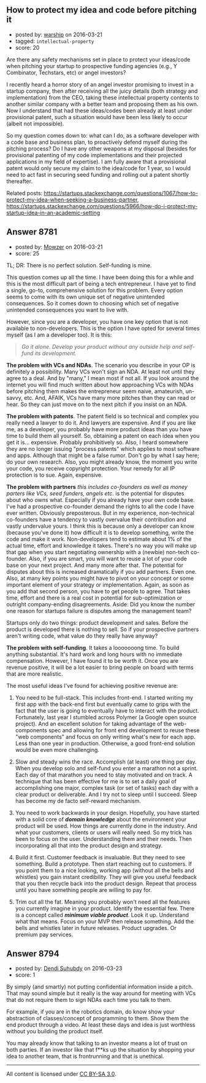 ## How to protect my idea and code before pitching it

- posted by: [warship](https://stackexchange.com/users/4801837/warship) on 2016-03-21
- tagged: `intellectual-property`
- score: 20

Are there any safety mechanisms set in place to protect your ideas/code when pitching your startup to prospective funding agencies (e.g., Y Combinator, Techstars, etc) or angel investors?  

I recently heard a horror story of an angel investor promising to invest in a startup company, then after receiving all the juicy details (both strategy and implementation) from the CEO, taking these intellectual property contents to another similar company with a better team and proposing them as his own.  Now I understand that had these ideas/codes been already at least under provisional patent, such a situation would have been less likely to occur (albeit not impossible).  

So my question comes down to: what can I do, as a software developer with a code base and business plan, to proactively defend myself during the pitching process?  Do I have any other weapons at my disposal (besides for provisional patenting of my code implementations and their projected applications in my field of expertise).  I am fully aware that a provisional patent would only secure my claim to the idea/code for 1 year, so I would need to act fast in securing seed funding and rolling out a patent shortly thereafter.   

Related posts: https://startups.stackexchange.com/questions/1067/how-to-protect-my-idea-when-seeking-a-business-partner, https://startups.stackexchange.com/questions/5966/how-do-i-protect-my-startup-idea-in-an-academic-setting 


## Answer 8781

- posted by: [Mowzer](https://stackexchange.com/users/1803081/mowzer) on 2016-03-21
- score: 25

TL; DR: There is no perfect solution. Self-funding is mine.

This question comes up all the time. I have been doing this for a while and this is the most difficult part of being a tech entrepreneur. I have yet to find a single, go-to, comprehensive solution for this problem. Every option seems to come with its own unique set of negative unintended consequences. So it comes down to choosing which set of negative unintended consequences you want to live with.

However, since you are a developer, you have one key option that is not available to non-developers. This is the option I have opted for several times myself (as I am a developer too). It is this:

> *Go it alone. Develop your product without any outside help and self-fund its development.*

**The problem with VCs and NDAs**.
The scenario you describe in your OP is definitely a possibility. Many  VCs won't sign an NDA. At least not until they agree to a deal. And by "many," I mean most if not all. If you look around the internet you will find much written about how approaching VCs with NDAs before pitching them makes the entrepreneur seem naive, amateurish, un-savvy, etc. And, AFAIK, VCs have many more pitches than they can read or hear. So they can just move on to the next pitch if you insist on an NDA.

**The problem with patents**. The patent field is so technical and complex you really need a lawyer to do it. And lawyers are expensive. And if you are like me, as a developer, you probably have more product ideas than you have time to build them all yourself. So, obtaining a patent on each idea when you get it is... expensive. Probably prohibitively so. Also, I heard somewhere they are no longer issuing "process patents" which applies to most software and apps. Although that might be a false rumor. Don't go by what I say here; do your own research. Also, you might already know, the moment you write your code, you receive copyright protection. Your remedy for all IP protection is to sue. Again, expensive.

**The problem with partners** *this includes co-founders as well as money parters like VCs, seed funders, angels etc.* is the potential for disputes about who owns what. Especially if you already have your own code base. I've had a prospective co-founder demand the rights to all the code I have ever written. Obviously preposterous. But in my experience, non-technical co-founders have a tendency to vastly overvalue their contribution and vastly undervalue yours. I think this is because only a developer can know (because you've done it) how difficult it is to develop something, write the code and make it work. Non-developers tend to estimate about 1% of the actual time, effort and knowledge it takes. There's no way you will make up that gap when you start negotiating ownership with a (newbie) non-tech co-founder. Also, if you are smart, you will want to reuse a lot of your code base on your next project. And many more after that. The potential for disputes about this is increased dramatically if you add partners. Even one. Also, at many key points you might have to pivot on your concept or some important element of your strategy or implementation. Again, as soon as you add that second person, you have to get people to agree. That takes time, effort and there is a real cost in potential for sub-optimization or outright company-ending disagreements. Aside: Did you know the number one reason for startups failure is disputes among the management team?

Startups only do two things: product development and sales. Before the product is developed there is nothing to sell. So if your prospective partners aren't writing code, what value do they really have anyway?

**The problem with self-funding**. It takes a looooooong time. To build anything substantial. It's hard work and long hours with no immediate compensation. However, I have found it to be worth it. Once you are revenue positive, it will be a lot easier to bring people on board with terms that are more realistic.

The most useful ideas I've found for achieving positive revenue are:

1. You need to be full-stack. This includes front-end. I started writing my first app with the back-end first but eventually came to grips with the fact that the user is going to eventually have to interact with the product. Fortunately, last year I stumbled across Polymer (a Google open source project). And an excellent solution for taking advantage of the web-components spec and allowing for front end development to reuse these "web components" and focus on only writing what's new for each app. Less than one year in production. Otherwise, a good front-end solution would be even more challenging.

2. Slow and steady wins the race. Accomplish (at least) one thing per day. When you develop solo and self-fund you enter a marathon not a sprint. Each day of that marathon you need to stay motivated and on track. A technique that has been effective for me is to set a daily goal of accomplishing one major, complex task (or set of tasks) each day with a clear product or deliverable. And I try not to sleep until I succeed. Sleep has become my de facto self-reward mechanism.

3. You need to work backwards in your design. Hopefully, you have started with a solid core of ***domain knowledge*** about the environment your product will be used. How things are currently done in the industry. And what your customers, clients or users will really need. So my trick has been to focus on the user. Understanding them and their needs. Then incorporating all that into the product design and strategy.

4. Build it first. Customer feedback is invaluable. But they need to see something. Build a prototype. Then start reaching out to customers. If you point them to a nice looking, working app (without all the bells and whistles) you gain instant credibility. They will give you useful feedback that you then recycle back into the product design. Repeat that process until you have something people are willing to pay for.

5. Trim out all the fat. Meaning you probably won't need all the features you currently imagine in your product. Identify the essential few. There is a concept called ***minimum viable product***. Look it up. Understand what that means. Focus on your MVP then release something. Add the bells and whistles later in future releases. Product upgrades. Or premium pay services.



## Answer 8794

- posted by: [Dendi Suhubdy](https://stackexchange.com/users/4264924/dendi-suhubdy) on 2016-03-23
- score: 1

By simply (and smartly) not putting confidential information inside a pitch. That may sound simple but it really is the way around for meeting with VCs that do not require them to sign NDAs each time you talk to them.

For example, if you are in the robotics domain, do know show your abstraction of classes/concept of programming to them. Show them the end product through a video. At least these days and idea is just worthless without you building the product itself.

You may already know that talking to an investor means a lot of trust on both parties. If an investor like that f**ks up the situation by shopping your idea to another team, that is frontrunning and that is unethical.





---

All content is licensed under [CC BY-SA 3.0](https://creativecommons.org/licenses/by-sa/3.0/).
